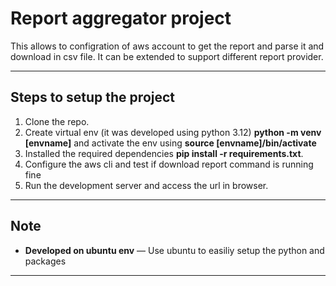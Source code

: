 # Report aggregator project
This allows to configration of aws account to get the report and parse it and download in csv file. It can be extended to support different report provider.

---

## Steps to setup the project 

1. Clone the repo.
2. Create virtual env (it was developed using python 3.12) **python -m venv [envname]** and activate the env using **source [envname]/bin/activate**
3. Installed the required dependencies **pip install -r requirements.txt**.
4. Configure the aws cli and test if download report command is running fine
5. Run the development server and access the url in browser.

---

## Note

- **Developed on ubuntu env** — Use ubuntu to easiliy setup the python and packages 

---
